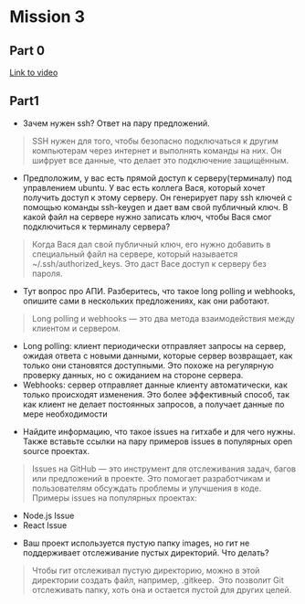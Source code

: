                                            
# Mission 3

## Part 0

[Link to video](https://disk.yandex.ru/i/H_Mw9GluVTtrGg)

## Part1

- Зачем нужен ssh? Ответ на пару предложений.
> SSH нужен для того, чтобы безопасно подключаться к другим компьютерам через интернет и выполнять команды на них. Он шифрует все данные, что делает это подключение защищённым.


- Предположим, у вас есть прямой доступ к серверу(терминалу) под управлением ubuntu. У вас есть коллега Вася, который хочет получить доступ к этому серверу. Он генерирует пару ssh ключей с помощью команды ssh-keygen и дает вам свой публичный ключ. В какой файл на сервере нужно записать ключ, чтобы Вася смог подключиться к терминалу сервера?
> Когда Вася дал свой публичный ключ, его нужно добавить в специальный файл на сервере, который называется ~/.ssh/authorized_keys. Это даст Васе доступ к серверу без пароля.

- Тут вопрос про АПИ. Разберитесь, что такое long polling и webhooks, опишите сами в нескольких предложениях, как они работают.
> Long polling и webhooks — это два метода взаимодействия между клиентом и сервером.
* Long polling: клиент периодически отправляет запросы на сервер, ожидая ответа с новыми данными, которые сервер возвращает, как только они становятся доступными. Это похоже на регулярную проверку данных, но с ожиданием на стороне сервера.
* Webhooks: сервер отправляет данные клиенту автоматически, как только происходят изменения. Это более эффективный способ, так как клиент не делает постоянных запросов, а получает данные по мере необходимости
 

- Найдите информацию, что такое issues на гитхабе и для чего нужны. Также вставьте ссылки на пару примеров issues в популярных open source проектах.
> Issues на GitHub — это инструмент для отслеживания задач, багов или предложений в проекте. Это помогает разработчикам и пользователям обсуждать проблемы и улучшения в коде. Примеры issues на популярных проектах:
* Node.js Issue
* React Issue


- Ваш проект используется пустую папку images, но гит не поддерживает отслеживание пустых директорий. Что делать?
> Чтобы гит отслеживал пустую директорию, можно в этой директории создать файл, например, .gitkeep. 
Это позволит Git отслеживать папку, хоть она и остается пустой для других целей.

 

